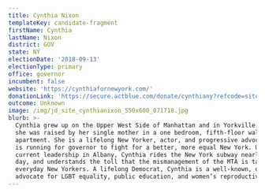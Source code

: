 ```yaml
---
title: Cynthia Nixon
templateKey: candidate-fragment
firstName: Cynthia
lastName: Nixon
district: GOV
state: NY
electionDate: '2018-09-13'
electionType: primary
office: governor
incumbent: false
website: 'https://cynthiafornewyork.com/'
donationLink: 'https://secure.actblue.com/donate/cynthiany?refcode=site-topnav'
outcome: Unknown
image: /img/jd_site_cynthianixon_550x600_071718.jpg
blurb: >-
  Cynthia grew up on the Upper West Side of Manhattan and in Yorkville, where
  she was raised by her single mother in a one bedroom, fifth-floor walk-up
  apartment. She is a lifelong New Yorker, actor, and progressive advocate who
  is running for governor to fight for a better, more equal New York. Unlike the
  current leadership in Albany, Cynthia rides the New York subway nearly every
  day, and understands the toll that the mismanagement of the MTA is taking on
  everyday New Yorkers. A lifelong Democrat, Cynthia is a well-known, outspoken
  advocate for LGBT equality, public education, and women’s reproductive rights.
---
```


